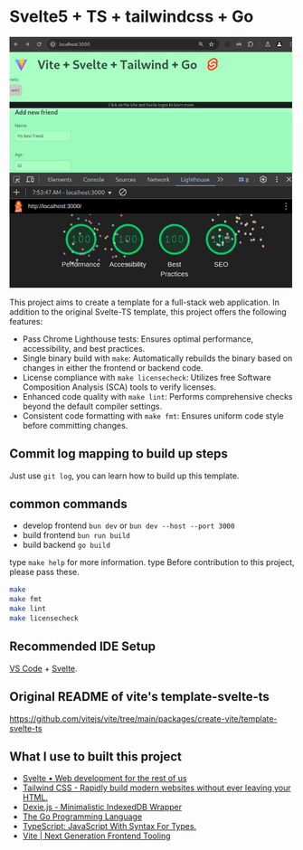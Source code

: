 # Svelte5 + TS + tailwindcss + Go

<img src="screenshot.png" alt="screenshot" width="500" />

This project aims to create a template for a full-stack web application. In
addition to the original Svelte-TS template, this project offers the following features:

- Pass Chrome Lighthouse tests: Ensures optimal performance, accessibility, and
  best practices.
- Single binary build with `make`: Automatically rebuilds the binary based on
  changes in either the frontend or backend code.
- License compliance with `make licensecheck`: Utilizes free Software
  Composition Analysis (SCA) tools to verify licenses.
- Enhanced code quality with `make lint`: Performs comprehensive checks beyond
  the default compiler settings.
- Consistent code formatting with `make fmt`: Ensures uniform code style before
  committing changes.

## Commit log mapping to build up steps

Just use `git log`, you can learn how to build up this template.

## common commands

- develop frontend `bun dev` or `bun dev --host --port 3000`
- build frontend `bun run build`
- build backend `go build`

type `make help` for more information. type
Before contribution to this project, please pass these.

```sh
make
make fmt
make lint
make licensecheck
```

## Recommended IDE Setup

[VS Code](https://code.visualstudio.com/) + [Svelte](https://marketplace.visualstudio.com/items?itemName=svelte.svelte-vscode).

## Original README of vite's template-svelte-ts

<https://github.com/vitejs/vite/tree/main/packages/create-vite/template-svelte-ts>

## What I use to built this project

- [Svelte • Web development for the rest of us](https://svelte.dev/)
- [Tailwind CSS - Rapidly build modern websites without ever leaving your HTML.](https://tailwindcss.com/)
- [Dexie.js - Minimalistic IndexedDB Wrapper](https://dexie.org/)
- [The Go Programming Language](https://go.dev/)
- [TypeScript: JavaScript With Syntax For Types.](https://www.typescriptlang.org/)
- [Vite | Next Generation Frontend Tooling](https://vite.dev/)
